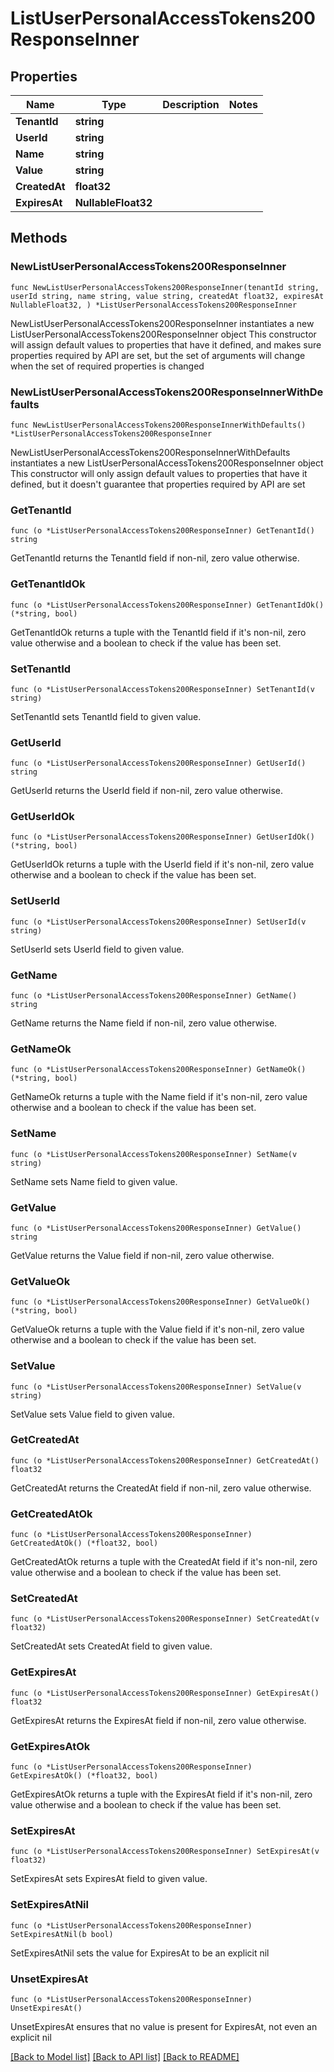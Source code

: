 # ListUserPersonalAccessTokens200ResponseInner

## Properties

Name | Type | Description | Notes
------------ | ------------- | ------------- | -------------
**TenantId** | **string** |  | 
**UserId** | **string** |  | 
**Name** | **string** |  | 
**Value** | **string** |  | 
**CreatedAt** | **float32** |  | 
**ExpiresAt** | **NullableFloat32** |  | 

## Methods

### NewListUserPersonalAccessTokens200ResponseInner

`func NewListUserPersonalAccessTokens200ResponseInner(tenantId string, userId string, name string, value string, createdAt float32, expiresAt NullableFloat32, ) *ListUserPersonalAccessTokens200ResponseInner`

NewListUserPersonalAccessTokens200ResponseInner instantiates a new ListUserPersonalAccessTokens200ResponseInner object
This constructor will assign default values to properties that have it defined,
and makes sure properties required by API are set, but the set of arguments
will change when the set of required properties is changed

### NewListUserPersonalAccessTokens200ResponseInnerWithDefaults

`func NewListUserPersonalAccessTokens200ResponseInnerWithDefaults() *ListUserPersonalAccessTokens200ResponseInner`

NewListUserPersonalAccessTokens200ResponseInnerWithDefaults instantiates a new ListUserPersonalAccessTokens200ResponseInner object
This constructor will only assign default values to properties that have it defined,
but it doesn't guarantee that properties required by API are set

### GetTenantId

`func (o *ListUserPersonalAccessTokens200ResponseInner) GetTenantId() string`

GetTenantId returns the TenantId field if non-nil, zero value otherwise.

### GetTenantIdOk

`func (o *ListUserPersonalAccessTokens200ResponseInner) GetTenantIdOk() (*string, bool)`

GetTenantIdOk returns a tuple with the TenantId field if it's non-nil, zero value otherwise
and a boolean to check if the value has been set.

### SetTenantId

`func (o *ListUserPersonalAccessTokens200ResponseInner) SetTenantId(v string)`

SetTenantId sets TenantId field to given value.


### GetUserId

`func (o *ListUserPersonalAccessTokens200ResponseInner) GetUserId() string`

GetUserId returns the UserId field if non-nil, zero value otherwise.

### GetUserIdOk

`func (o *ListUserPersonalAccessTokens200ResponseInner) GetUserIdOk() (*string, bool)`

GetUserIdOk returns a tuple with the UserId field if it's non-nil, zero value otherwise
and a boolean to check if the value has been set.

### SetUserId

`func (o *ListUserPersonalAccessTokens200ResponseInner) SetUserId(v string)`

SetUserId sets UserId field to given value.


### GetName

`func (o *ListUserPersonalAccessTokens200ResponseInner) GetName() string`

GetName returns the Name field if non-nil, zero value otherwise.

### GetNameOk

`func (o *ListUserPersonalAccessTokens200ResponseInner) GetNameOk() (*string, bool)`

GetNameOk returns a tuple with the Name field if it's non-nil, zero value otherwise
and a boolean to check if the value has been set.

### SetName

`func (o *ListUserPersonalAccessTokens200ResponseInner) SetName(v string)`

SetName sets Name field to given value.


### GetValue

`func (o *ListUserPersonalAccessTokens200ResponseInner) GetValue() string`

GetValue returns the Value field if non-nil, zero value otherwise.

### GetValueOk

`func (o *ListUserPersonalAccessTokens200ResponseInner) GetValueOk() (*string, bool)`

GetValueOk returns a tuple with the Value field if it's non-nil, zero value otherwise
and a boolean to check if the value has been set.

### SetValue

`func (o *ListUserPersonalAccessTokens200ResponseInner) SetValue(v string)`

SetValue sets Value field to given value.


### GetCreatedAt

`func (o *ListUserPersonalAccessTokens200ResponseInner) GetCreatedAt() float32`

GetCreatedAt returns the CreatedAt field if non-nil, zero value otherwise.

### GetCreatedAtOk

`func (o *ListUserPersonalAccessTokens200ResponseInner) GetCreatedAtOk() (*float32, bool)`

GetCreatedAtOk returns a tuple with the CreatedAt field if it's non-nil, zero value otherwise
and a boolean to check if the value has been set.

### SetCreatedAt

`func (o *ListUserPersonalAccessTokens200ResponseInner) SetCreatedAt(v float32)`

SetCreatedAt sets CreatedAt field to given value.


### GetExpiresAt

`func (o *ListUserPersonalAccessTokens200ResponseInner) GetExpiresAt() float32`

GetExpiresAt returns the ExpiresAt field if non-nil, zero value otherwise.

### GetExpiresAtOk

`func (o *ListUserPersonalAccessTokens200ResponseInner) GetExpiresAtOk() (*float32, bool)`

GetExpiresAtOk returns a tuple with the ExpiresAt field if it's non-nil, zero value otherwise
and a boolean to check if the value has been set.

### SetExpiresAt

`func (o *ListUserPersonalAccessTokens200ResponseInner) SetExpiresAt(v float32)`

SetExpiresAt sets ExpiresAt field to given value.


### SetExpiresAtNil

`func (o *ListUserPersonalAccessTokens200ResponseInner) SetExpiresAtNil(b bool)`

 SetExpiresAtNil sets the value for ExpiresAt to be an explicit nil

### UnsetExpiresAt
`func (o *ListUserPersonalAccessTokens200ResponseInner) UnsetExpiresAt()`

UnsetExpiresAt ensures that no value is present for ExpiresAt, not even an explicit nil

[[Back to Model list]](../README.md#documentation-for-models) [[Back to API list]](../README.md#documentation-for-api-endpoints) [[Back to README]](../README.md)


